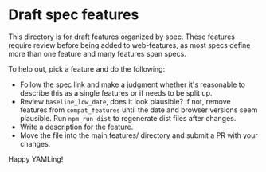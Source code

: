 # Draft spec features

This directory is for draft features organized by spec. These features require
review before being added to web-features, as most specs define more than one
feature and many features span specs.

To help out, pick a feature and do the following:

- Follow the spec link and make a judgment whether it's reasonable to describe
  this as a single features or if needs to be split up.
- Review `baseline_low_date`, does it look plausible? If not, remove features
  from `compat_features` until the date and browser versions seem plausible. Run
  `npm run dist` to regenerate dist files after changes.
- Write a description for the feature.
- Move the file into the main features/ directory and submit a PR with your
  changes.

Happy YAMLing!
